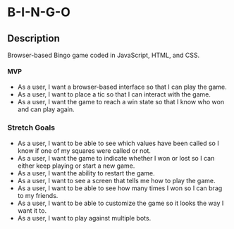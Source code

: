 # B-I-N-G-O

## Description

Browser-based Bingo game coded in JavaScript, HTML, and CSS.

#### MVP

- As a user, I want a browser-based interface so that I can play the game.
- As a user, I want to place a tic so that I can interact with the game.
- As a user, I want the game to reach a win state so that I know who won and can play again.


### Stretch Goals

- As a user, I want to be able to see which values have been called so I know if one of my squares were called or not.
- As a user, I want the game to indicate whether I won or lost so I can either keep playing or start a new game.
- As a user, I want the ability to restart the game.
- As a user, I want to see a screen that tells me how to play the game.
- As a user, I want to be able to see how many times I won so I can brag to my friends.
- As a user, I want to be able to customize the game so it looks the way I want it to.
- As a user, I want to play against multiple bots.